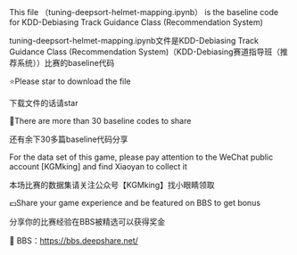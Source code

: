 This file （tuning-deepsort-helmet-mapping.ipynb） is the baseline code for KDD-Debiasing Track Guidance Class (Recommendation System)

tuning-deepsort-helmet-mapping.ipynb文件是KDD-Debiasing Track Guidance Class (Recommendation System)（KDD-Debiasing赛道指导班（推荐系统））比赛的baseline代码

⭐Please star to download the file

下载文件的话请star

💯There are more than 30 baseline codes to share

还有余下30多篇baseline代码分享

For the data set of this game, please pay attention to the WeChat public account [KGMking] and find Xiaoyan to collect it

本场比赛的数据集请关注公众号【KGMking】找小眼睛领取

💴Share your game experience and be featured on BBS to get bonus

分享你的比赛经验在BBS被精选可以获得奖金

📰 BBS：https://bbs.deepshare.net/
